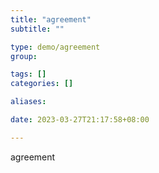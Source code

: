 ```yaml
---
title: "agreement"
subtitle: ""

type: demo/agreement
group:

tags: []
categories: []

aliases:

date: 2023-03-27T21:17:58+08:00

---
```


agreement
